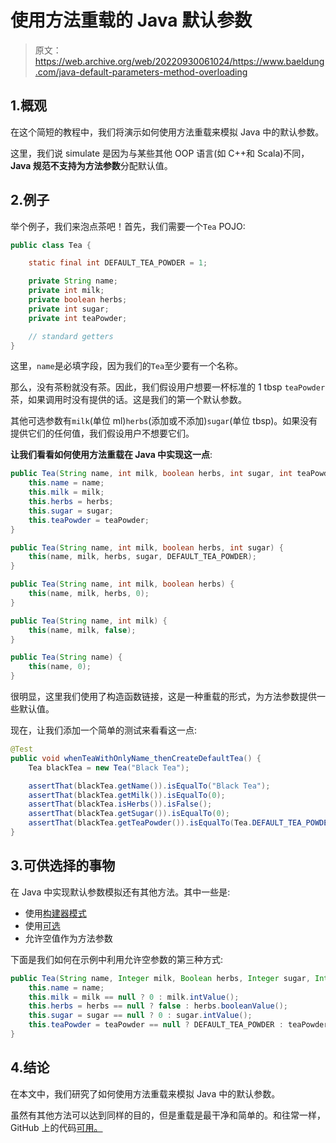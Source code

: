 # 使用方法重载的 Java 默认参数

> 原文：<https://web.archive.org/web/20220930061024/https://www.baeldung.com/java-default-parameters-method-overloading>

## 1.概观

在这个简短的教程中，我们将演示如何使用方法重载来模拟 Java 中的默认参数。

这里，我们说 simulate 是因为与某些其他 OOP 语言(如 C++和 Scala)不同，**Java 规范不支持为方法参数**分配默认值。

## 2.例子

举个例子，我们来泡点茶吧！首先，我们需要一个`Tea` POJO:

```java
public class Tea {

    static final int DEFAULT_TEA_POWDER = 1;

    private String name; 
    private int milk;
    private boolean herbs;
    private int sugar;
    private int teaPowder;

    // standard getters 
} 
```

这里，`name`是必填字段，因为我们的`Tea`至少要有一个名称。

那么，没有茶粉就没有茶。因此，我们假设用户想要一杯标准的 1 tbsp `teaPowder`茶，如果调用时没有提供的话。这是我们的第一个默认参数。

其他可选参数有`milk`(单位 ml)`herbs`(添加或不添加)`sugar`(单位 tbsp)。如果没有提供它们的任何值，我们假设用户不想要它们。

**让我们看看如何使用方法重载在 Java 中实现这一点**:

```java
public Tea(String name, int milk, boolean herbs, int sugar, int teaPowder) {
    this.name = name;
    this.milk = milk;
    this.herbs = herbs;
    this.sugar = sugar;
    this.teaPowder = teaPowder;
}

public Tea(String name, int milk, boolean herbs, int sugar) {
    this(name, milk, herbs, sugar, DEFAULT_TEA_POWDER);
}

public Tea(String name, int milk, boolean herbs) {
    this(name, milk, herbs, 0);
}

public Tea(String name, int milk) {
    this(name, milk, false);
}

public Tea(String name) {
    this(name, 0);
}
```

很明显，这里我们使用了构造函数链接，这是一种重载的形式，为方法参数提供一些默认值。

现在，让我们添加一个简单的测试来看看这一点:

```java
@Test
public void whenTeaWithOnlyName_thenCreateDefaultTea() {
    Tea blackTea = new Tea("Black Tea");

    assertThat(blackTea.getName()).isEqualTo("Black Tea");
    assertThat(blackTea.getMilk()).isEqualTo(0);
    assertThat(blackTea.isHerbs()).isFalse();
    assertThat(blackTea.getSugar()).isEqualTo(0);
    assertThat(blackTea.getTeaPowder()).isEqualTo(Tea.DEFAULT_TEA_POWDER);
}
```

## 3.可供选择的事物

在 Java 中实现默认参数模拟还有其他方法。其中一些是:

*   使用[构建器模式](/web/20221126214719/https://www.baeldung.com/java-builder-pattern-freebuilder#Builder%20java)
*   使用[可选](/web/20221126214719/https://www.baeldung.com/java-optional)
*   允许空值作为方法参数

下面是我们如何在示例中利用允许空参数的第三种方式:

```java
public Tea(String name, Integer milk, Boolean herbs, Integer sugar, Integer teaPowder) {
    this.name = name;
    this.milk = milk == null ? 0 : milk.intValue();
    this.herbs = herbs == null ? false : herbs.booleanValue();
    this.sugar = sugar == null ? 0 : sugar.intValue();
    this.teaPowder = teaPowder == null ? DEFAULT_TEA_POWDER : teaPowder.intValue();
}
```

## 4.结论

在本文中，我们研究了如何使用方法重载来模拟 Java 中的默认参数。

虽然有其他方法可以达到同样的目的，但是重载是最干净和简单的。和往常一样，GitHub 上的代码[可用。](https://web.archive.org/web/20221126214719/https://github.com/eugenp/tutorials/tree/master/core-java-modules/core-java-lang-2)